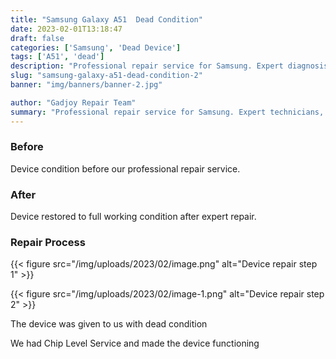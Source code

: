 ```yaml
---
title: "Samsung Galaxy A51  Dead Condition"
date: 2023-02-01T13:18:47
draft: false
categories: ['Samsung', 'Dead Device']
tags: ['A51', 'dead']
description: "Professional repair service for Samsung. Expert diagnosis and quality repairs in Bangalore."
slug: "samsung-galaxy-a51-dead-condition-2"
banner: "img/banners/banner-2.jpg"

author: "Gadjoy Repair Team"
summary: "Professional repair service for Samsung. Expert technicians, quality parts, warranty included."
---
```



### Before

Device condition before our professional repair service.

### After

Device restored to full working condition after expert repair.

### Repair Process

{{< figure src="/img/uploads/2023/02/image.png" alt="Device repair step 1" >}}

{{< figure src="/img/uploads/2023/02/image-1.png" alt="Device repair step 2" >}}


The device was given to us with dead condition

We had Chip Level Service and made the device functioning